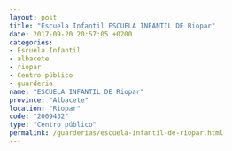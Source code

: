 ```yaml
---
layout: post
title: "Escuela Infantil ESCUELA INFANTIL DE Riopar"
date: 2017-09-20 20:57:05 +0200
categories:
- Escuela Infantil
- albacete
- riopar
- Centro público
- guarderia
name: "ESCUELA INFANTIL DE Riopar"
province: "Albacete"
location: "Riopar"
code: "2009432"
type: "Centro público"
permalink: /guarderias/escuela-infantil-de-riopar.html
---
```

